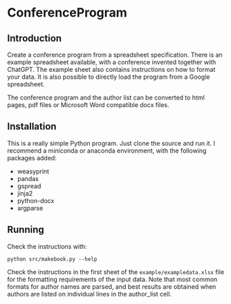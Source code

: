 # ConferenceProgram

## Introduction

Create a conference program from a spreadsheet specification. There is
an example spreadsheet available, with a conference invented together
with ChatGPT. The example sheet also contains instructions on how to
format your data. It is also possible to directly load the program
from a Google spreadsheet.

The conference program and the author list can be converted to html
pages, pdf files or Microsoft Word compatible docx files.

## Installation

This is a really simple Python program. Just clone the source and run
it.  I recommend a miniconda or anaconda environment, with the
following packages added:

- weasyprint
- pandas
- gspread
- jinja2
- python-docx
- argparse

## Running

Check the instructions with:
    
    python src/makebook.py --help

Check the instructions in the first sheet of the
`example/exampledata.xlsx` file for the formatting requirements of the
input data. Note that most common formats for author names are parsed,
and best results are obtained when authors are listed on individual
lines in the author_list cell.
